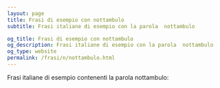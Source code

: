 ```yaml
---
layout: page
title: Frasi di esempio con nottambulo 
subtitle: Frasi italiane di esempio con la parola  nottambulo

og_title: Frasi di esempio con nottambulo 
og_description: Frasi italiane di esempio con la parola  nottambulo
og_type: website
permalink: /frasi/n/nottambulo.html
---
```


Frasi italiane di esempio contenenti la parola nottambulo:



